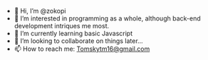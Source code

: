 - 👋 Hi, I’m @zokopi
- 👀 I’m interested in programming as a whole, although back-end development intriques me most.
- 🌱 I’m currently learning basic Javascript
- 💞️ I’m looking to collaborate on things later...
- 📫 How to reach me: Tomskytm16@gmail.com

<!---
zokopi/zokopi is a ✨ special ✨ repository because its `README.md` (this file) appears on your GitHub profile.
You can click the Preview link to take a look at your changes.
--->
